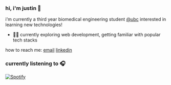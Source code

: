 ### hi, i'm justin 👋

i'm currently a third year biomedical engineering student [@ubc](https://www.bme.ubc.ca/) interested in learning new technologies!

- 👨‍💻 currently exploring web development, getting familiar with popular tech stacks

how to reach me: [email](mailto:justincho63@gmail.com) [linkedin]()

### currently listening to 🎧
[![Spotify](https://novatorem-blush.vercel.app/api/spotify)](https://open.spotify.com/user/justinlisteningtomusic123)





